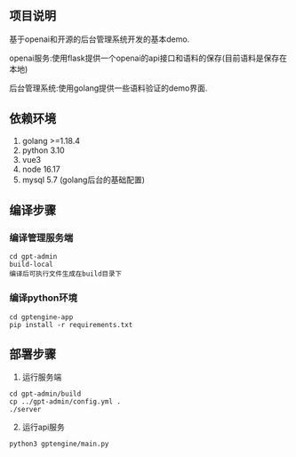 ## 项目说明
基于openai和开源的后台管理系统开发的基本demo.

openai服务:使用flask提供一个openai的api接口和语料的保存(目前语料是保存在本地)

后台管理系统:使用golang提供一些语料验证的demo界面.

## 依赖环境
1. golang >=1.18.4
2. python 3.10
3. vue3 
4. node 16.17
5. mysql 5.7 (golang后台的基础配置)


## 编译步骤


### 编译管理服务端
```
cd gpt-admin
build-local
编译后可执行文件生成在build目录下
```

### 编译python环境

```
cd gptengine-app
pip install -r requirements.txt
```



## 部署步骤

1. 运行服务端

```
cd gpt-admin/build
cp ../gpt-admin/config.yml .
./server
```

2. 运行api服务

```
python3 gptengine/main.py 
```

